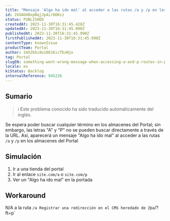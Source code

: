 ```yaml
---
title: "Mensaje 'Algo ha ido mal' al acceder a las rutas /a y /p en los almacenes de Portal"
id: 2XGAGH8xpNqjJpAir6DKzz
status: PUBLISHED
createdAt: 2023-11-30T16:31:45.428Z
updatedAt: 2023-11-30T16:31:45.990Z
publishedAt: 2023-11-30T16:31:45.990Z
firstPublishedAt: 2023-11-30T16:31:45.990Z
contentType: knownIssue
productTeam: Portal
author: 2mXZkbi0oi061KicTExNjo
tag: Portal
slugEN: something-went-wrong-message-when-accessing-a-and-p-routes-in-portal-stores
locale: es
kiStatus: Backlog
internalReference: 945226
---
```


## Sumario

>ℹ️ Este problema conocido ha sido traducido automáticamente del inglés.


Se espera poder buscar cualquier término en los almacenes del Portal; sin embargo, las letras "A" y "P" no se pueden buscar directamente a través de la URL.
Así, aparecerá un mensaje "Algo ha ido mal" al acceder a las rutas `/a` y `/p` en los almacenes del Portal


##

## Simulación



1. Ir a una tienda del portal
2. Ir al enlace `site.com/a` o `site.com/p`
3. Ver un "Algo ha ido mal" en la portada



## Workaround


N/A a la ruta `/a
Registrar una redirección en el CMS heredado de `/p` a `/?ft=p`






